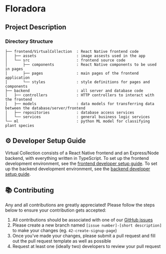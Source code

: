 # Floradora

## Project Description

### Directory Structure

```
├── frontend/VirtualCollection  : React Native frontend code
│   ├── assets                  : image assests used in the app
│   └── src                     : frontend source code
│       ├── components          : React Native components to be used in pages
│       ├── pages               : main pages of the frontend application
│       └── styles              : style definitions for pages and components
├── backend                     : all server and database code
│   ├── controllers             : HTTP controllers to interact with the frontend
│   ├── models                  : data models for transferring data between the database/server/frontend
│   ├── repositories            : database access services
│   └── services                : general business logic services
└── ml                          : python ML model for classifying plant species
```

## :gear: Developer Setup Guide

Virtual Collection consists of a React Native frontend and an Express/Node backend, with everything written in TypeScript. To set up the frontend development environment, see the [frontend developer setup guide](/frontend/VirtualCollection/README.md). To set up the backend development environment, see the [backend developer setup guide](/backend/README.md).

## :books: Contributing

Any and all contributions are greatly appreciated! Please follow the steps below to ensure your contribution gets accepted:
1. All contributions should be associated with one of our [GitHub issues](https://github.com/ubclaunchpad/virtual-collection/issues)
2. Please create a new branch named `[issue number]-[short description]` to make your changes (eg. `42-create-signup-page`)
3. Once you've made your changes, please submit a pull request and fill out the pull request template as well as possible
4. Request at least one (ideally two) developers to review your pull request
